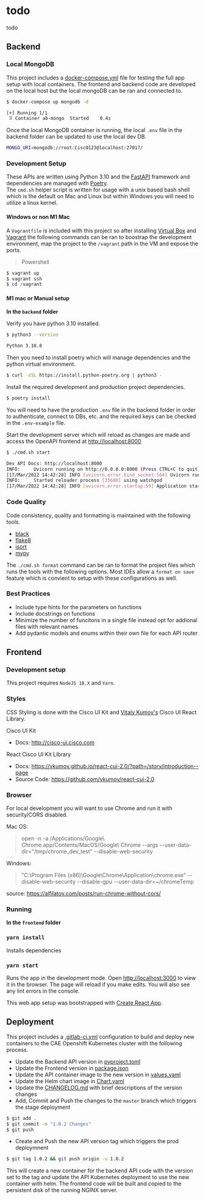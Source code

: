 # todo

todo

## Backend

### Local MongoDB

This project includes a [docker-compose.yml](./docker-compose.yml) file for testing the full app setup with local containers. The frontend and backend code are developed on the local host but the local mongoDB can be ran and connected to.

```bash
$ docker-compose up mongodb -d

[+] Running 1/1
 ⠿ Container ab-mongo  Started    0.4s
```

Once the local MongoDB container is running, the local `.env` file in the backend folder can be updated to use the local dev DB.

```bash
MONGO_URI=mongodb://root:Cisc0123@localhost:27017/
```

### Development Setup

These APIs are written using Python 3.10 and the [FastAPI](https://fastapi.tiangolo.com/) framework and dependencies are managed with [Poetry](https://python-poetry.org/docs/master/).  
The `cmd.sh` helper script is written for usage with a unix based bash shell which is the default on Mac and Linux but within Windows you will need to utilize a linux kernel.

#### Windows or non M1 Mac

A `Vagrantfile` is included with this project so after installing [Virtual Box](https://www.virtualbox.org/wiki/Downloads) and [Vagrant](https://developer.hashicorp.com/vagrant/downloads) the following commands can be ran to boostrap the development environment, map the project to the `/vagrant` path in the VM and expose the ports.

> Powershell

```powershell
$ vagrant up
$ vagrant ssh
$ cd /vagrant
```

#### M1 mac or Manual setup

**In the `backend` folder**

Verify you have python 3.10 installed.

```bash
$ python3 --version

Python 3.10.8
```

Then you need to install poetry which will manage dependencies and the python virtual environment.

```bash
$ curl -sSL https://install.python-poetry.org | python3 -
```

Install the required development and production project dependencies.

```bash
$ poetry install
```

You will need to have the production `.env` file in the backend folder in order to authenticate, connect to DBs, etc. and the required keys can be checked in the `.env-example` file.

Start the development server which will reload as changes are made and access the OpenAPI frontend at <http://localhost:8000>

```bash
$ ./cmd.sh start

Dev API Docs: http://localhost:8000
INFO:     Uvicorn running on http://0.0.0.0:8000 (Press CTRL+C to quit)
[17/Mar/2022 14:42:28] INFO [uvicorn.error.bind_socket:564] Uvicorn running on http://0.0.0.0:8000 (Press CTRL+C to quit)
INFO:     Started reloader process [35680] using watchgod
[17/Mar/2022 14:42:28] INFO [uvicorn.error.startup:59] Application startup complete.
```

### Code Quality

Code consistency, quality and formatting is maintained with the following tools.

- [black](https://black.readthedocs.io/en/stable/)
- [flake8](https://flake8.pycqa.org/en/latest/)
- [isort](https://pycqa.github.io/isort/)
- [mypy](https://mypy.readthedocs.io/en/stable/)

The `./cmd.sh format` command can be ran to format the project files which runs the tools with the following options. Most IDEs allow a `format on save` feature which is convient to setup with these configurations as well.

### Best Practices

- Include type hints for the parameters on functions
- Include docstrings on functions
- Minimize the number of funcitons in a single file instead opt for addional files with relevant names.
- Add pydantic models and enums within their own file for each API router

## Frontend

### Development setup

This project requires `NodeJS 18.X` and `Yarn`.

### Styles

CSS Styling is done with the Cisco UI Kit and [Vitaly Kumov's](https://directory.cisco.com/dir/reports/vkumov) Cisco UI React Library.

Cisco UI Kit

- Docs: <http://cisco-ui.cisco.com>

React Cisco UI Kit Library

- Docs: <https://vkumov.github.io/react-cui-2.0/?path=/story/introduction--page>
- Source Code: <https://github.com/vkumov/react-cui-2.0>

### Browser

For local development you will want to use Chrome and run it with security/CORS disabled.

Mac OS:
> open -n -a /Applications/Google\ Chrome.app/Contents/MacOS/Google\ Chrome --args --user-data-dir="/tmp/chrome_dev_test" --disable-web-security

Windows:
> "C:\Program Files (x86)\Google\Chrome\Application\chrome.exe" --disable-web-security --disable-gpu --user-data-dir=~/chromeTemp

source: <https://alfilatov.com/posts/run-chrome-without-cors/>

### Running

**In the `frontend` folder**

### `yarn install`

Installs dependencies

### `yarn start`

Runs the app in the development mode.
Open [http://localhost:3000](http://localhost:3000) to view it in the browser.
The page will reload if you make edits.
You will also see any lint errors in the console.

This web app setup was bootstrapped with [Create React App](https://github.com/facebook/create-react-app).

## Deployment

This project includes a [.gitlab-ci.yml](./.gitlab-ci.yml) configuration to build and deploy new containers to the CAE Openshift Kubernetes cluster with the following process.

- Update the Backend API version in [pyproject.toml](./backend/pyproject.toml)
- Update the Frontend version in [package.json](./frontend/package.json)
- Update the API container image to the new version in [values.yaml](./infra/values.yaml)
- Update the Helm chart image in [Chart.yaml](./infra/chart.yaml)
- Update the [CHANGELOG.md](./CHANGELOG.md) with brief descriptions of the version changes
- Add, Commit and Push the changes to the `master` branch which triggers the stage deployment

```bash
$ git add .
$ git commit -m "1.0.2 Changes"
$ git push 
```

- Create and Push the new API version tag which triggers the prod deploymnent

```bash
$ git tag 1.0.2 && git push origin -u 1.0.2
```

This will create a new container for the backend API code with the version set to the tag and update the API Kubernetes deployment to use the new container with helm. The frontend code will be built and copied to the persistent disk of the running NGINX server.
